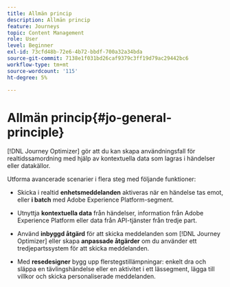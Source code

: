 ```yaml
---
title: Allmän princip
description: Allmän princip
feature: Journeys
topic: Content Management
role: User
level: Beginner
exl-id: 73cfd48b-72e6-4b72-bbdf-700a32a34bda
source-git-commit: 7138e1f031bd26caf9379c3ff19d79ac29442bc6
workflow-type: tm+mt
source-wordcount: '115'
ht-degree: 5%

---
```


# Allmän princip{#jo-general-principle}

[!DNL Journey Optimizer] gör att du kan skapa användningsfall för realtidssamordning med hjälp av kontextuella data som lagras i händelser eller datakällor.

Utforma avancerade scenarier i flera steg med följande funktioner:

* Skicka i realtid **enhetsmeddelanden** aktiveras när en händelse tas emot, eller **i batch** med Adobe Experience Platform-segment.

* Utnyttja **kontextuella data** från händelser, information från Adobe Experience Platform eller data från API-tjänster från tredje part.

* Använd **inbyggd åtgärd** för att skicka meddelanden som [!DNL Journey Optimizer] eller skapa **anpassade åtgärder** om du använder ett tredjepartssystem för att skicka meddelanden.

* Med **resedesigner** bygg upp flerstegstillämpningar: enkelt dra och släppa en tävlingshändelse eller en aktivitet i ett lässegment, lägga till villkor och skicka personaliserade meddelanden.
